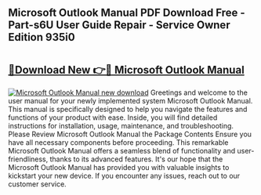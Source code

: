 ## Microsoft Outlook Manual PDF Download Free - Part-s6U User Guide Repair - Service Owner Edition 935i0

# <h2><a href="http://cf25281.oget.top/?id=Microsoft+Outlook+Manual">🔗Download New 👉🔴 Microsoft Outlook Manual</a></h2>

[![Microsoft Outlook Manual new download](https://i.imgur.com/5g1atiW.png)](http://cf25281.oget.top/?id=Microsoft+Outlook+Manual)
Greetings and welcome to the user manual for your newly implemented system Microsoft Outlook Manual. This manual is specifically designed to help you navigate the features and functions of your product with ease. Inside, you will find detailed instructions for installation, usage, maintenance, and troubleshooting. Please Review Microsoft Outlook Manual the Package Contents Ensure you have all necessary components before proceeding. This remarkable Microsoft Outlook Manual offers a seamless blend of functionality and user-friendliness, thanks to its advanced features. It's our hope that the Microsoft Outlook Manual has provided you with valuable insights to kickstart your new device. If you encounter any issues, reach out to our customer service.
